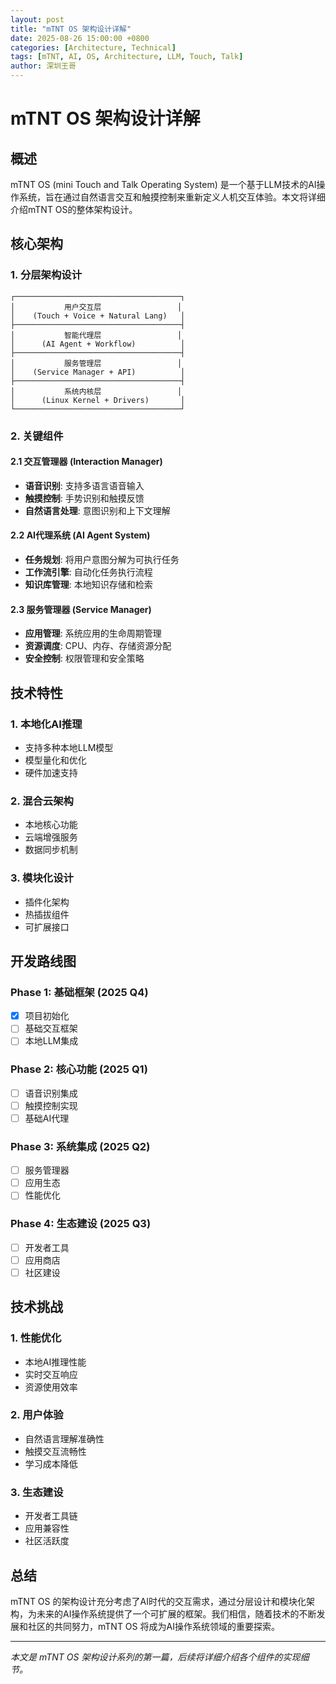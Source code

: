 ```yaml
---
layout: post
title: "mTNT OS 架构设计详解"
date: 2025-08-26 15:00:00 +0800
categories: [Architecture, Technical]
tags: [mTNT, AI, OS, Architecture, LLM, Touch, Talk]
author: 深圳王哥
---
```


# mTNT OS 架构设计详解

## 概述

mTNT OS (mini Touch and Talk Operating System) 是一个基于LLM技术的AI操作系统，旨在通过自然语言交互和触摸控制来重新定义人机交互体验。本文将详细介绍mTNT OS的整体架构设计。

## 核心架构

### 1. 分层架构设计

```
┌─────────────────────────────────────┐
│           用户交互层                 │
│    (Touch + Voice + Natural Lang)   │
├─────────────────────────────────────┤
│           智能代理层                 │
│      (AI Agent + Workflow)          │
├─────────────────────────────────────┤
│           服务管理层                 │
│    (Service Manager + API)          │
├─────────────────────────────────────┤
│           系统内核层                 │
│      (Linux Kernel + Drivers)       │
└─────────────────────────────────────┘
```

### 2. 关键组件

#### 2.1 交互管理器 (Interaction Manager)
- **语音识别**: 支持多语言语音输入
- **触摸控制**: 手势识别和触摸反馈
- **自然语言处理**: 意图识别和上下文理解

#### 2.2 AI代理系统 (AI Agent System)
- **任务规划**: 将用户意图分解为可执行任务
- **工作流引擎**: 自动化任务执行流程
- **知识库管理**: 本地知识存储和检索

#### 2.3 服务管理器 (Service Manager)
- **应用管理**: 系统应用的生命周期管理
- **资源调度**: CPU、内存、存储资源分配
- **安全控制**: 权限管理和安全策略

## 技术特性

### 1. 本地化AI推理
- 支持多种本地LLM模型
- 模型量化和优化
- 硬件加速支持

### 2. 混合云架构
- 本地核心功能
- 云端增强服务
- 数据同步机制

### 3. 模块化设计
- 插件化架构
- 热插拔组件
- 可扩展接口

## 开发路线图

### Phase 1: 基础框架 (2025 Q4)
- [x] 项目初始化
- [ ] 基础交互框架
- [ ] 本地LLM集成

### Phase 2: 核心功能 (2025 Q1)
- [ ] 语音识别集成
- [ ] 触摸控制实现
- [ ] 基础AI代理

### Phase 3: 系统集成 (2025 Q2)
- [ ] 服务管理器
- [ ] 应用生态
- [ ] 性能优化

### Phase 4: 生态建设 (2025 Q3)
- [ ] 开发者工具
- [ ] 应用商店
- [ ] 社区建设

## 技术挑战

### 1. 性能优化
- 本地AI推理性能
- 实时交互响应
- 资源使用效率

### 2. 用户体验
- 自然语言理解准确性
- 触摸交互流畅性
- 学习成本降低

### 3. 生态建设
- 开发者工具链
- 应用兼容性
- 社区活跃度

## 总结

mTNT OS 的架构设计充分考虑了AI时代的交互需求，通过分层设计和模块化架构，为未来的AI操作系统提供了一个可扩展的框架。我们相信，随着技术的不断发展和社区的共同努力，mTNT OS 将成为AI操作系统领域的重要探索。

---

*本文是 mTNT OS 架构设计系列的第一篇，后续将详细介绍各个组件的实现细节。*
